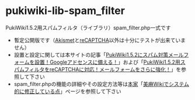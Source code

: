 # pukiwiki-lib-spam_filter
PukiWiki1.5.2用スパムフィルタ（ライブラリ）spam_filter.php一式です
- 暫定公開版です（[Akismet](https://akismet.com/development/)と[reCAPTCHA](https://ja.wikipedia.org/wiki/ReCAPTCHA)以外は十分にテストが出来ていません）
- 設置と設定に関しては本サイトの記事「[PukiWiki1.5.2にスパム対策メールフォームを設置！Googleアドセンスに備える！](https://dajya-ranger.com/pukiwiki/setting-mail-form/)」および「[PukiWiki1.5.2用スパムフィルタをreCAPTCHAに対応！メールフォームをさらに強化！](https://dajya-ranger.com/pukiwiki/setting-mail-form-recaptcha/)」を参照して下さい
- spam_filter.phpの機能の詳細やその設定方法等は[本家](http://miasa.info/index.php?TopPage)「[美麻Wikiでシステム的に修正している点](http://miasa.info/index.php?%C8%FE%CB%E3Wiki%A4%C7%A5%B7%A5%B9%A5%C6%A5%E0%C5%AA%A4%CB%BD%A4%C0%B5%A4%B7%A4%C6%A4%A4%A4%EB%C5%C0#ofa18e88)」ページを参照して下さい
